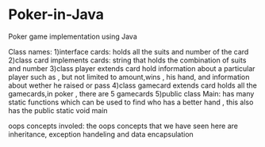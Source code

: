 # Poker-in-Java
Poker game implementation using Java

Class names:
1)interface cards:
holds all the suits and number of the card
2)class card implements cards:
string that holds the combination of suits and number
3)class player extends card
hold information about a particular player such as , but not limited to amount,wins , his hand, and information about wether he raised or pass
4)class gamecard extends card
holds all the gamecards,in poker , there are 5 gamecards
5)public class Main:
has many static functions which can be used to find who has a better hand , this also has the public static void main

oops concepts involed:
the oops concepts that we have seen here are inheritance, exception handeling and data encapsulation




